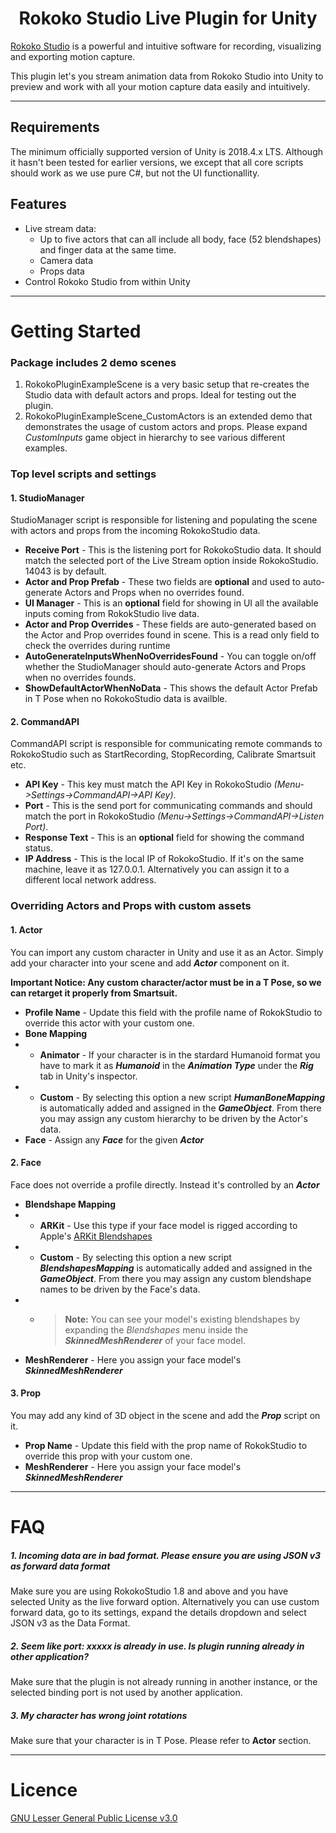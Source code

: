 <h1 align="center">Rokoko Studio Live Plugin for Unity</h1>

[Rokoko Studio](https://www.rokoko.com/en/products/studio) is a powerful and intuitive software for recording, visualizing and exporting motion capture.

This plugin let's you stream animation data from Rokoko Studio into Unity to preview and work with all your motion capture data easily and intuitively.

---

## Requirements
The minimum officially supported version of Unity is 2018.4.x LTS. Although it hasn't been tested for earlier versions, we except that all core scripts should work as we use pure C#, but not the UI functionallity.

## Features
- Live stream data:
  * Up to five actors that can all include all body, face (52 blendshapes) and finger data at the same time.
  * Camera data
  * Props data
- Control Rokoko Studio from within Unity

---

# Getting Started

### Package includes 2 demo scenes

1. RokokoPluginExampleScene is a very basic setup that re-creates the Studio data with default actors and props. Ideal for testing out the plugin.
2. RokokoPluginExampleScene_CustomActors is an extended demo that demonstrates the usage of custom actors and props. Please expand *CustomInputs* game object in hierarchy to see various different examples.

### Top level scripts and settings

#### 1. StudioManager
StudioManager script is responsible for listening and populating the scene with actors and props from the incoming RokokoStudio data.

* __Receive Port__ - This is the listening port for RokokoStudio data. It should match the selected port of the Live Stream option inside RokokoStudio. 14043 is by default.
* __Actor and Prop Prefab__ - These two fields are __optional__ and used to auto-generate Actors and Props when no overrides found.
* __UI Manager__ - This is an __optional__ field for showing in UI all the available inputs coming from RokokStudio live data.
* __Actor and Prop Overrides__ - These fields are auto-generated based on the Actor and Prop overrides found in scene. This is a read only field to check the overrides during runtime
* __AutoGenerateInputsWhenNoOverridesFound__ - You can toggle on/off whether the StudioManager should auto-generate Actors and Props when no overrides founds.
* __ShowDefaultActorWhenNoData__ - This shows the default Actor Prefab in T Pose when no RokokoStudio data is availble.

#### 2. CommandAPI
CommandAPI script is responsible for communicating remote commands to RokokoStudio such as StartRecording, StopRecording, Calibrate Smartsuit etc.
* __API Key__ - This key must match the API Key in RokokoStudio *(Menu->Settings->CommandAPI->API Key)*.
* __Port__ - This is the send port for communicating commands and should match the port in RokokoStudio *(Menu->Settings->CommandAPI->Listen Port)*.
* __Response Text__ - This is an __optional__ field for showing the command status.
* __IP Address__ - This is the local IP of RokokoStudio. If it's on the same machine, leave it as 127.0.0.1. Alternatively you can assign it to a different local network address.

### Overriding Actors and Props with custom assets
#### 1. Actor
You can import any custom character in Unity and use it as an Actor. Simply add your character into your scene and add __*Actor*__ component on it.

__Important Notice: Any custom character/actor must be in a T Pose, so we can retarget it properly from Smartsuit.__
* __Profile Name__ - Update this field with the profile name of RokokStudio to override this actor with your custom one.
* __Bone Mapping__
* * __Animator__ - If your character is in the stardard Humanoid format you have to mark it as __*Humanoid*__ in the __*Animation Type*__ under the __*Rig*__ tab in Unity's inspector.
* * __Custom__ - By selecting this option a new script __*HumanBoneMapping*__ is automatically added and assigned in the __*GameObject*__. From there you may assign any custom hierarchy to be driven by the Actor's data.
* __Face__ - Assign any __*Face*__ for the given __*Actor*__

#### 2. Face
Face does not override a profile directly. Instead it's controlled by an __*Actor*__
* __Blendshape Mapping__
* * __ARKit__ - Use this type if your face model is rigged according to Apple's [ARKit Blendshapes](./Assets/Rokoko/Scripts/Core/ARKitBlendshapes.cs) 
* * __Custom__ - By selecting this option a new script __*BlendshapesMapping*__ is automatically added and assigned in the __*GameObject*__. From there you may assign any custom blendshape names to be driven by the Face's data.
* * > __Note:__ You can see your model's existing blendshapes by expanding the *Blendshapes* menu inside the __*SkinnedMeshRenderer*__ of your face model.
* __MeshRenderer__ - Here you assign your face model's __*SkinnedMeshRenderer*__

#### 3. Prop
You may add any kind of 3D object in the scene and add the __*Prop*__ script on it.
* __Prop Name__ - Update this field with the prop name of RokokStudio to override this prop with your custom one.
* __MeshRenderer__ - Here you assign your face model's __*SkinnedMeshRenderer*__

---

# FAQ

#####  1. Incoming data are in bad format. Please ensure you are using JSON v3 as forward data format
Make sure you are using RokokoStudio 1.8 and above and you have selected Unity as the live forward option. Alternatively you can use custom forward data, go to its settings, expand the details dropdown and select JSON v3 as the Data Format.

#####  2. Seem like port: xxxxx is already in use. Is plugin running already in other application?
Make sure that the plugin is not already running in another instance, or the selected binding port is not used by another application.

#####  3. My character has wrong joint rotations
Make sure that your character is in T Pose. Please refer to __Actor__ section.

---

# Licence
[GNU Lesser General Public License v3.0](./LICENSE.md)
